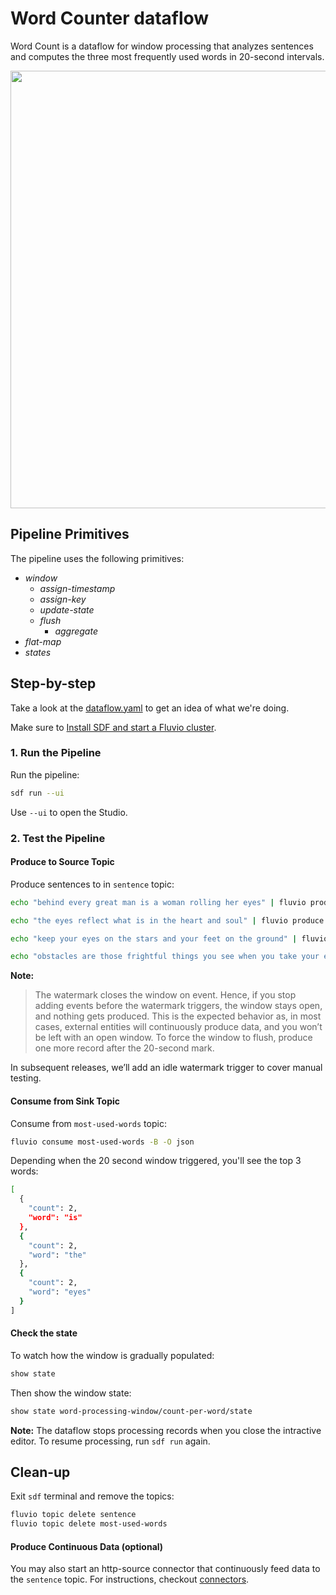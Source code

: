 # Word Counter dataflow

Word Count is a dataflow for window processing that analyzes sentences and computes the three most frequently used words in 20-second intervals.

<p align="center">
 <img width="700" src="img/word-counter.jpg">
</p>

## Pipeline Primitives

The pipeline uses the following primitives:
* _window_
  * _assign-timestamp_
  * _assign-key_
  * _update-state_
  * _flush_ 
    * _aggregate_
* _flat-map_
* _states_


## Step-by-step

Take a look at the [dataflow.yaml](./dataflow.yaml) to get an idea of what we're doing.

Make sure to [Install SDF and start a Fluvio cluster].

### 1. Run the Pipeline

Run the pipeline:

```bash
sdf run --ui
```

Use `--ui` to open the Studio.


### 2. Test the Pipeline

#### Produce to Source Topic

Produce sentences to in `sentence` topic:

```bash
echo "behind every great man is a woman rolling her eyes" | fluvio produce sentence
```

```bash
echo "the eyes reflect what is in the heart and soul" | fluvio produce sentence
```

```bash
echo "keep your eyes on the stars and your feet on the ground" | fluvio produce sentence
```

```bash
echo "obstacles are those frightful things you see when you take your eyes off your goal" | fluvio produce sentence
```

**Note:**

> The watermark closes the window on event. Hence, if you stop adding events before the watermark triggers, the window stays open, and nothing gets produced. This is the expected behavior as, in most cases, external entities will continuously produce data, and you won’t be left with an open window. To force the window to flush, produce one more record after the 20-second mark.

In subsequent releases, we’ll add an idle watermark trigger to cover manual testing.

#### Consume from Sink Topic

Consume from `most-used-words` topic:

```bash
fluvio consume most-used-words -B -O json
```

Depending when the 20 second window triggered, you'll see the top 3 words:

```bash
[
  {
    "count": 2,
    "word": "is"
  },
  {
    "count": 2,
    "word": "the"
  },
  {
    "count": 2,
    "word": "eyes"
  }
]
```

#### Check the state

To watch how the window is gradually populated:

```bash
show state
```

Then show the window state:

```bash
show state word-processing-window/count-per-word/state
```

**Note:** The dataflow stops processing records when you close the intractive editor. To resume processing, run `sdf run` again.

## Clean-up

Exit `sdf` terminal and remove the topics:

```bash
fluvio topic delete sentence
fluvio topic delete most-used-words
```


#### Produce Continuous Data (optional)

You may also start an http-source connector that continuously feed data to the `sentence` topic. For instructions, checkout [connectors](./connectors/).



[Install SDF and start a Fluvio cluster]: /README.MD#prerequisites
